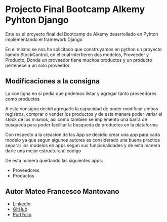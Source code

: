 
# Projecto Final Bootcamp Alkemy Pyhton Django

Este es el proyecto final del Bootcamp de Alkemy desarrollado en Pyhton implementando el framework Django

En el mismo se nos ha solicitado que construyamos en python un proyecto llamdo StockControl, en el cual interfieren dos modelos, Proveedor y Producto, Donde un proveedor tiene muchos productos y un producto pertenece a un solo proveedor


## Modificaciones a la consigna

La consigna en si pedia que podemos listar y agregar tanto proveedores como productos

A esta consigna decidi agregarle la capacidad de poder modificar ambos registros, comprar o vender los productos y de esta manera poder variar el stock de los mismos, asi como tambien se implemento una barra de busqueda para poder facilitar la busqueda de productos en la plataforma

Con respecto a la creacion de las App se decidio crear una app para cada modelo ya que segun algunos autores es considerado una buena practica separar los modelos en apps segun sus funcionalidades y de esta manera darle una mejor estructura al codigo

De esta manera quedando las siguientes apps:

* Proveedores
* Productos 



## Autor Mateo Francesco Mantovano

- [LinkedIn](https://www.linkedin.com/in/mateo-francesco-mantovano-34a925227/)
- [GitHub](https://github.com/mantovanoMateo)
- [PortFolio](https://mantovano-mateo-portfolio.vercel.app/aboutMe)

